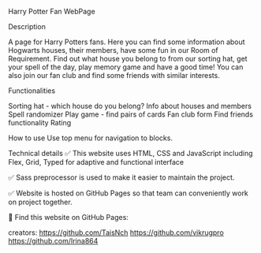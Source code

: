 Harry Potter Fan WebPage

Description

A page for Harry Potters fans. Here you can find some information about Hogwarts houses, their members, have some fun in our Room of Requirement.
Find out what house you belong to from our sorting hat, get your spell of the day, play memory game and have a good time!
You can also join our fan club and find some friends with similar interests.

Functionalities

Sorting hat - which house do you belong?
Info about houses and members
Spell randomizer
Play game - find pairs of cards
Fan club form
Find friends functionality
Rating

How to use
Use top menu for navigation to blocks.

Technical details
✅ This website uses HTML, CSS and JavaScript including Flex, Grid, Typed for adaptive and functional interface

✅ Sass preprocessor is used to make it easier to maintain the project.

✅ Website is hosted on GitHub Pages so that team can conveniently work on project together.

🔗 Find this website on GitHub Pages:

creators:
https://github.com/TaisNch
https://github.com/vikrugpro
https://github.com/Irina864
